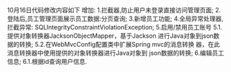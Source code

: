 10月16日代码修改内容如下
增加:
1.拦截器,防止用户未登录直接访问管理页面;
2.登陆后,员工管理页面展示员工数据:分页查询;
3.新增员工功能;
4.全局异常处理器,拦截异常:
    SQLIntegrityConstraintViolationException;
5.启用/禁用员工账号
    5.1.提供对象转换器JacksonObjectMapper，基于Jackson  进行Java对象到json数据的转换;
    5.2.在WebMvcConfig配置类中扩展Spring mvc的消息转换   器，在此消息转换器中使用提供的对象转换器进行Java对象到    json数据的转换;
6.编辑员工信息;
    6.1.根据id查询用户信息.